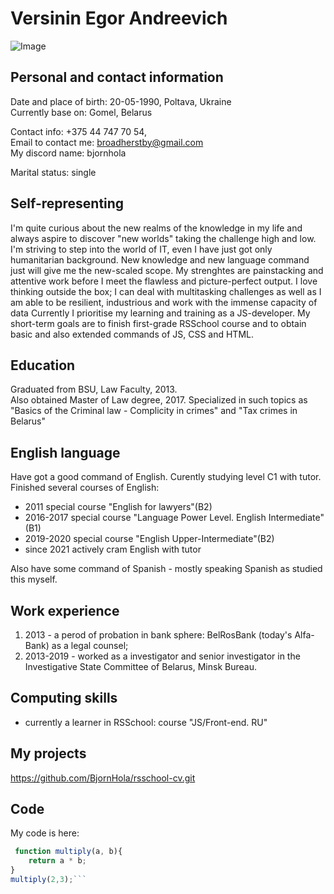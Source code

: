 # Versinin Egor Andreevich #

![Image](https://D/wrk/Image241018074522-0001.jpg)

## Personal and contact information ##
Date and place of birth: 20-05-1990, Poltava, Ukraine<br>
Currently base on: Gomel, Belarus

Contact info: +375 44 747 70 54,  
Email to contact me: broadherstby@gmail.com<br>
My discord name: bjornhola

Marital status: single<br>

Self-representing
-
I'm quite curious about the new realms of the knowledge in my life and always aspire to discover "new worlds" taking the challenge high and low. I'm striving to step into the world of IT, even I have just got only humanitarian background. New knowledge and new language command just will give me the new-scaled scope. My strenghtes are painstacking and attentive work before I meet the flawless and picture-perfect output. I love thinking outside the box; I can deal with multitasking challenges as well as I am able to be resilient, industrious and work with the immense capacity of data Currently I prioritise my learning and training as a JS-developer. My short-term goals are to finish first-grade RSSchool course and to obtain basic and also extended commands of JS, CSS and HTML.<br>

## Education ##

Graduated from BSU, Law Faculty, 2013.<br>
Also obtained Master of Law degree, 2017.
Specialized in such topics as "Basics of the Criminal law - Complicity in crimes" and "Tax crimes in Belarus"

## English language ##
Have got a good command of English. Curently studying level C1 with tutor.<br> Finished several courses of English:
* 2011 special course "English for lawyers"(B2)
* 2016-2017 special course "Language Power Level. English Intermediate"(B1)
* 2019-2020 special course "English Upper-Intermediate"(B2)
* since 2021 actively cram English with tutor

Also have some command of Spanish - mostly speaking Spanish as studied this myself.

## Work experience ##
1. 2013 - a perod of probation in bank sphere: BelRosBank (today's Alfa-Bank) as a legal counsel;
2. 2013-2019 - worked as a investigator and senior investigator in the Investigative State Committee of Belarus, Minsk Bureau.

## Computing skills ##
- currently a learner in RSSchool: course "JS/Front-end. RU"

## My projects ##
<https://github.com/BjornHola/rsschool-cv.git>


## Code ##
My code is here:<br>
```javascript
 function multiply(a, b){
    return a * b;
}
multiply(2,3);```




